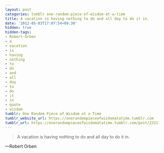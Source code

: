 ```yaml
---
layout: post
categories: tumblr one-random-piece-of-wisdom-at-a-time
title: A vacation is having nothing to do and all day to do it in.
date: '2012-05-03T17:07:54+09:30'
hidden: true
hidden-tags:
- Robert-Orben
- a
- vacation
- is
- having
- nothing
- to
- do
- and
- all
- day
- to
- do
- it
- in
- quote
- wisdom
tumblr: One Random Piece of Wisdom at a Time
tumblr_website_url: https://onerandompieceofwisdomatatime.tumblr.com
tumblr_url: https://onerandompieceofwisdomatatime.tumblr.com/post/22311381688/a-vacation-is-having-nothing-to-do-and-all-day-to
---
```

> A vacation is having nothing to do and all day to do it in.

—Robert Orben

